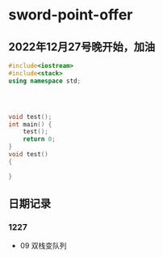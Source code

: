 # sword-point-offer

## 2022年12月27号晚开始，加油

```cpp
#include<iostream>
#include<stack>
using namespace std;




void test();
int main() {
    test();
    return 0;
}
void test()
{

}
```



## 日期记录
### 1227
- 09 双栈变队列